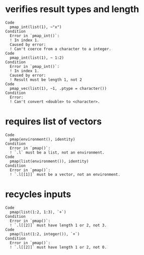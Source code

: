# verifies result types and length

    Code
      pmap_int(list(1), ~"x")
    Condition
      Error in `pmap_int()`:
      ! In index 1.
      Caused by error:
      ! Can't coerce from a character to a integer.
    Code
      pmap_int(list(1), ~ 1:2)
    Condition
      Error in `pmap_int()`:
      ! In index 1.
      Caused by error:
      ! Result must be length 1, not 2
    Code
      pmap_vec(list(1), ~1, .ptype = character())
    Condition
      Error:
      ! Can't convert <double> to <character>.

# requires list of vectors

    Code
      pmap(environment(), identity)
    Condition
      Error in `pmap()`:
      ! `.l` must be a list, not an environment.
    Code
      pmap(list(environment()), identity)
    Condition
      Error in `pmap()`:
      ! `.l[[1]]` must be a vector, not an environment.

# recycles inputs

    Code
      pmap(list(1:2, 1:3), `+`)
    Condition
      Error in `pmap()`:
      ! `.l[[2]]` must have length 1 or 2, not 3.
    Code
      pmap(list(1:2, integer()), `+`)
    Condition
      Error in `pmap()`:
      ! `.l[[2]]` must have length 1 or 2, not 0.

